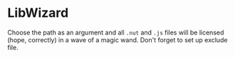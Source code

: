 # LibWizard
Choose the path as an argument and all `.nut` and `.js` files will be licensed (hope, correctly) in a wave of a magic wand. 
Don't forget to set up exclude file. 
